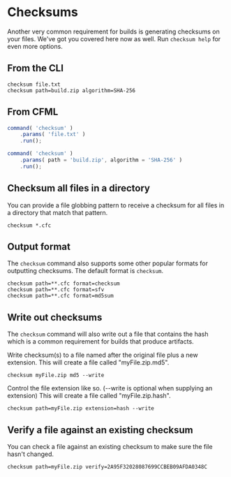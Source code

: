 # Checksums
Another very common requirement for builds is generating checksums on your files.  We've got you covered here now as well.  Run `checksum help` for even more options.

## From the CLI

```
checksum file.txt
checksum path=build.zip algorithm=SHA-256
```

## From CFML
```js
command( 'checksum' )
    .params( 'file.txt' )
    .run();

command( 'checksum' )
    .params( path = 'build.zip', algorithm = 'SHA-256' )
    .run();
```

## Checksum all files in a directory

You can provide a file globbing pattern to receive a checksum for all files in a directory that match that pattern.

```
checksum *.cfc
```

## Output format

The `checksum` command also supports some other popular formats for outputting checksums.  The default format is `checksum`.
```
checksum path=**.cfc format=checksum
checksum path=**.cfc format=sfv
checksum path=**.cfc format=md5sum
```

## Write out checksums

The `checksum` command will also write out a file that contains the hash which is a common requirement for builds that produce artifacts.  

Write checksum(s) to a file named after the original file plus a new extension.  This will create a file called "myFile.zip.md5".

```
checksum myFile.zip md5 --write
```

Control the file extension like so.  (--write is optional when supplying an extension)  This will create a file called "myFile.zip.hash".

```
checksum path=myFile.zip extension=hash --write

```

## Verify a file against an existing checksum

You can check a file against an existing checksum to make sure the file hasn't changed.

```
checksum path=myFile.zip verify=2A95F32028087699CCBEB09AFDA0348C
```